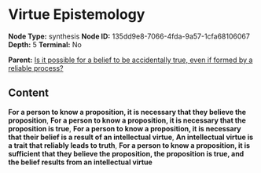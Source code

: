 # Virtue Epistemology

**Node Type:** synthesis
**Node ID:** 135dd9e8-7066-4fda-9a57-1cfa68106067
**Depth:** 5
**Terminal:** No

**Parent:** [Is it possible for a belief to be accidentally true, even if formed by a reliable process?](is-it-possible-for-a-belief-to-be-accidentally-true-even-if-formed-by-a-reliable-process-antithesis-9405f49e-e840-456a-8b64-9e196c117c7e.md)

## Content

**For a person to know a proposition, it is necessary that they believe the proposition**, **For a person to know a proposition, it is necessary that the proposition is true**, **For a person to know a proposition, it is necessary that their belief is a result of an intellectual virtue**, **An intellectual virtue is a trait that reliably leads to truth**, **For a person to know a proposition, it is sufficient that they believe the proposition, the proposition is true, and the belief results from an intellectual virtue**
